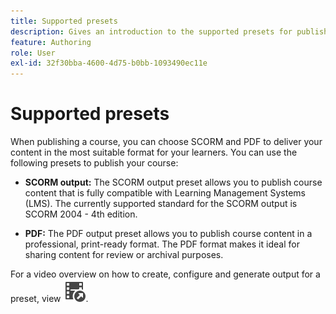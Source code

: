 ```yaml
---
title: Supported presets
description: Gives an introduction to the supported presets for publishing a course in the Product Training and Learning
feature: Authoring
role: User
exl-id: 32f30bba-4600-4d75-b0bb-1093490ec11e
---
```

# Supported presets

When publishing a course, you can choose SCORM and PDF to deliver your content in the most suitable format for your learners. You can use the following presets to publish your course: 

- **SCORM output:** The SCORM output preset allows you to publish course content that is fully compatible with Learning Management Systems (LMS). The currently supported standard for the SCORM output is SCORM 2004 - 4th edition.  

- **PDF:** The PDF output preset allows you to publish course content in a professional, print-ready format. The PDF format makes it ideal for sharing content for review or archival purposes.

For a video overview on how to create, configure and generate output for a preset, view [![](assets/Smock_VideoCheckedOut_18_N.svg)](https://video.tv.adobe.com/v/3469529/aem-guides-learning-content).